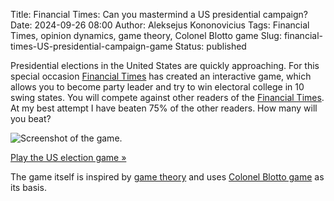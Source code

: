 Title: Financial Times: Can you mastermind a US presidential campaign?
Date: 2024-09-26 08:00
Author: Aleksejus Kononovicius
Tags: Financial Times, opinion dynamics, game theory, Colonel Blotto game
Slug: financial-times-US-presidential-campaign-game
Status: published

Presidential elections in the United States are quickly approaching. For
this special occasion [Financial Times](https://ft.com/) has created an
interactive game, which allows you to become party leader and try to win
electoral college in 10 swing states. You will compete against other readers
of the [Financial Times](https://ft.com/). At my best attempt I have beaten
75% of the other readers. How many will you beat?

![Screenshot of the
game.]({static}/uploads/2024/financial-times-US-presidential-campaign-game.png "Screenshot of the game.")

[Play the US election game &raquo;](https://ig.ft.com/us-election-game/)

The game itself is inspired by [game theory](/tag/game-theory/) and uses
[Colonel Blotto game](/tag/colonel-blotto-game/) as its basis.

